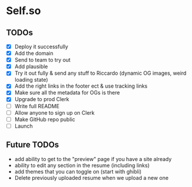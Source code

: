 # Self.so

## TODOs

- [x] Deploy it successfully
- [x] Add the domain
- [x] Send to team to try out
- [x] Add plausible
- [x] Try it out fully & send any stuff to Riccardo (dynamic OG images, weird loading state)
- [x] Add the right links in the footer ect & use tracking links
- [x] Make sure all the metadata for OGs is there
- [x] Upgrade to prod Clerk
- [ ] Write full README
- [ ] Allow anyone to sign up on Clerk
- [ ] Make GitHub repo public
- [ ] Launch

## Future TODOs

- add ability to get to the "preview" page if you have a site already
- ability to edit any section in the resume (including links)
- add themes that you can toggle on (start with ghibli)
- Delete previously uploaded resume when we upload a new one
